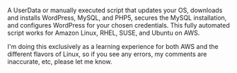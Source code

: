 A UserData or manually executed script that updates your OS, downloads and installs WordPress, MySQL, and PHP5, secures the MySQL installation, and configures WordPress for your chosen credentials. This fully automated script works for Amazon Linux, RHEL, SUSE, and Ubuntu on AWS.

I'm doing this exclusively as a learning experience for both AWS and the different flavors of Linux, so if you see any errors, my comments are inaccurate, etc, please let me know.

